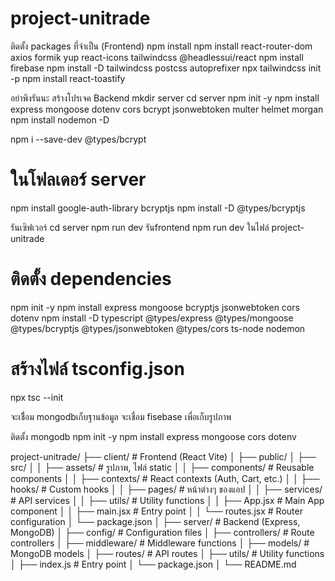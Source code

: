 # project-unitrade
ติดตั้ง packages ที่จำเป็น (Frontend)
npm install
npm install react-router-dom axios formik yup react-icons tailwindcss @headlessui/react
npm install firebase
npm install -D tailwindcss postcss autoprefixer
npx tailwindcss init -p
npm install react-toastify

อย่าพึงรันนะ
สร้างโปรเจค Backend
mkdir server
cd server
npm init -y
npm install express mongoose dotenv cors bcrypt jsonwebtoken multer helmet morgan
npm install nodemon -D


npm i --save-dev @types/bcrypt

# ในโฟลเดอร์ server
npm install google-auth-library bcryptjs
npm install -D @types/bcryptjs

รันเซิฟเวอร์ cd server 
npm run dev
รันfrontend npm run dev ในไฟล์ project-unitrade

# ติดตั้ง dependencies
npm init -y
npm install express mongoose bcryptjs jsonwebtoken cors dotenv
npm install -D typescript @types/express @types/mongoose @types/bcryptjs @types/jsonwebtoken @types/cors ts-node nodemon

# สร้างไฟล์ tsconfig.json
npx tsc --init

จะเชื่ิอม mongodbเก็บฐานข้อมูล
จะเชื่อม fisebase เพื่อเก็บรูปภาพ

ติดตั้ง mongodb
npm init -y
npm install express mongoose cors dotenv

project-unitrade/
├── client/                     # Frontend (React Vite)
│   ├── public/
│   ├── src/
│   │   ├── assets/             # รูปภาพ, ไฟล์ static
│   │   ├── components/         # Reusable components
│   │   ├── contexts/           # React contexts (Auth, Cart, etc.)
│   │   ├── hooks/              # Custom hooks
│   │   ├── pages/              # หน้าต่างๆ ของแอป
│   │   ├── services/           # API services
│   │   ├── utils/              # Utility functions
│   │   ├── App.jsx             # Main App component
│   │   ├── main.jsx            # Entry point
│   │   └── routes.jsx          # Router configuration
│   └── package.json
│
├── server/                     # Backend (Express, MongoDB)
│   ├── config/                 # Configuration files
│   ├── controllers/            # Route controllers
│   ├── middleware/             # Middleware functions
│   ├── models/                 # MongoDB models
│   ├── routes/                 # API routes
│   ├── utils/                  # Utility functions
│   ├── index.js                # Entry point
│   └── package.json
│
└── README.md